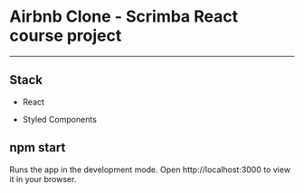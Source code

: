 # Airbnb Clone - Scrimba React course project

---

## Stack

- React

- Styled Components

## npm start

Runs the app in the development mode.
Open http://localhost:3000 to view it in your browser.
